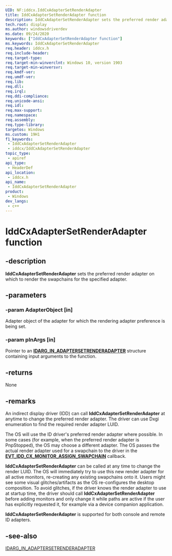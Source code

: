 ```yaml
---
UID: NF:iddcx.IddCxAdapterSetRenderAdapter
title: IddCxAdapterSetRenderAdapter function
description: IddCxAdapterSetRenderAdapter sets the preferred render adapter on which to render the swapchains for the specified adapter.
tech.root: display
ms.author: windowsdriverdev
ms.date: 09/24/2020
keywords: ["IddCxAdapterSetRenderAdapter function"]
ms.keywords: IddCxAdapterSetRenderAdapter
req.header: iddcx.h
req.include-header: 
req.target-type: 
req.target-min-winverclnt: Windows 10, version 1903
req.target-min-winversvr: 
req.kmdf-ver: 
req.umdf-ver: 
req.lib: 
req.dll: 
req.irql: 
req.ddi-compliance: 
req.unicode-ansi: 
req.idl: 
req.max-support: 
req.namespace: 
req.assembly: 
req.type-library: 
targetos: Windows
ms.custom: 19H1
f1_keywords:
 - IddCxAdapterSetRenderAdapter
 - iddcx/IddCxAdapterSetRenderAdapter
topic_type:
 - apiref
api_type:
 - HeaderDef
api_location:
 - iddcx.h
api_name:
 - IddCxAdapterSetRenderAdapter
product:
 - Windows
dev_langs:
 - c++
---
```


# IddCxAdapterSetRenderAdapter function

## -description

**IddCxAdapterSetRenderAdapter** sets the preferred render adapter on which to render the swapchains for the specified adapter.

## -parameters

### -param AdapterObject [in]

Adapter object of the adapter for which the rendering adapter preference is being set.

### -param pInArgs [in]

Pointer to an [**IDARG_IN_ADAPTERSETRENDERADAPTER**](ns-iddcx-idarg_in_adaptersetrenderadapter.md) structure containing input arguments to the function.

## -returns

None

## -remarks

An indirect display driver (IDD) can call **IddCxAdapterSetRenderAdapter** at anytime to change the preferred render adapter. The driver can use Dxgi enumeration to find the required render adapter LUID.

The OS will use the ID driver's preferred render adapter where possible. In some cases (for example, when the preferred render adapter is PnpStopped), the OS may choose a different adapter. The OS passes the actual render adapter used for a swapchain to the driver in the [**EVT_IDD_CX_MONITOR_ASSIGN_SWAPCHAIN**](./nc-iddcx-evt_idd_cx_monitor_assign_swapchain.md) callback.

**IddCxAdapterSetRenderAdapter** can be called at any time to change the render LUID. The OS will immediately try to use this new render adapter for all active monitors, re-creating any existing swapchains onto it. Users might see some visual glitches/artifacts as the OS re-configures the desktop composition. To avoid glitches, if the driver knows the render adapter to use at startup time, the driver should call **IddCxAdapterSetRenderAdapter** before adding monitors and only change it while paths are active if the user has explicitly requested it, for example via a device companion application.

**IddCxAdapterSetRenderAdapter** is supported for both console and remote ID adapters.

## -see-also

[IDARG_IN_ADAPTERSETRENDERADAPTER](ns-iddcx-idarg_in_adaptersetrenderadapter.md)
